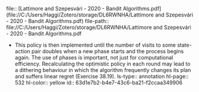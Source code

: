 file:: [Lattimore and Szepesvári - 2020 - Bandit Algorithms.pdf](file://C:/Users/Haggi/Zotero/storage/DL6RWNHA/Lattimore and Szepesvári - 2020 - Bandit Algorithms.pdf)
file-path:: file://C:/Users/Haggi/Zotero/storage/DL6RWNHA/Lattimore and Szepesvári - 2020 - Bandit Algorithms.pdf

- This policy is then implemented until the number of visits to some state-action pair doubles when a new phase starts and the process begins again. The use of phases is important, not just for computational efficiency. Recalculating the optimistic policy in each round may lead to a dithering behaviour in which the algorithm frequently changes its plan and suffers linear regret (Exercise 38.19).
  ls-type:: annotation
  hl-page:: 532
  hl-color:: yellow
  id:: 63d1e7b2-b4e7-43c6-ba21-f2ccaa349906